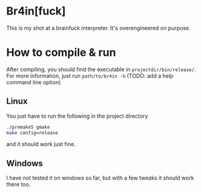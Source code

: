 # Br4in\[fuck\]
This is my shot at a brainfuck interpreter. It's overengineered on purpose.

# How to compile & run
After compiling, you should find the executable in `projectdir/bin/release/`.
For more information, just run `path/to/br4in -h` (TODO: add a help command line option)

## Linux
You just have to run the following in the project directory
```sh
./premake5 gmake
make config=release
```
and it should work just fine.

## Windows
I have not tested it on windows so far, but with a few tweaks it should work there too.